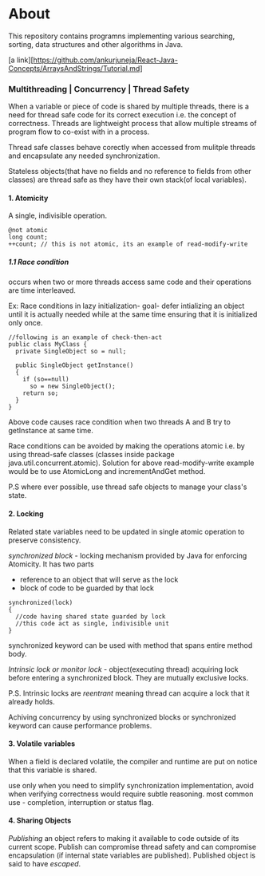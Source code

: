 # About
This repository contains programns implementing various searching, sorting, data structures and other algorithms in Java.

[a link][https://github.com/ankurjuneja/React-Java-Concepts/ArraysAndStrings/Tutorial.md]

### Multithreading | Concurrency | Thread Safety
When a variable or piece of code is shared by multiple threads, there is a need for thread safe code for its correct execution i.e. the concept of correctness. Threads are lightweight process that allow multiple streams of program flow to co-exist with in a process.

Thread safe classes behave corectly when accessed from mulitple threads and encapsulate any needed synchronization.

Stateless objects(that have no fields and no reference to fields from other classes) are thread safe as they have their own stack(of local variables).

#### **1. Atomicity**
A single, indivisible operation.

```
@not atomic
long count;
++count; // this is not atomic, its an example of read-modify-write
```

##### **1.1 Race condition**
occurs when two or more threads access same code and their operations are time interleaved.

Ex:
Race conditions in lazy initialization-
goal- defer intializing an object until it is actually needed while at the same time ensuring that it is initialized only once.
```
//following is an example of check-then-act
public class MyClass {
  private SingleObject so = null;
  
  public SingleObject getInstance()
  {
    if (so==null)
      so = new SingleObject();
    return so;
  }
}
```
Above code causes race condition when two threads A and B try to getInstance at same time.

Race conditions can be avoided by making the operations atomic i.e. by using thread-safe classes (classes inside package java.util.concurrent.atomic). Solution for above read-modify-write example would be to use AtomicLong and incrementAndGet method.

P.S where ever possible, use thread safe objects to manage your class's state.

#### **2. Locking**
Related state variables need to be updated in single atomic operation to preserve consistency.

*synchronized block* - locking mechanism provided by Java for enforcing Atomicity. It has two parts
* reference to an object that will serve as the lock
* block of code to be guarded by that lock

```
synchronized(lock)
{
  //code having shared state guarded by lock
  //this code act as single, indivisible unit
}
```

synchronized keyword can be used with method that spans entire method body.

*Intrinsic lock or monitor lock* - object(executing thread) acquiring lock before entering a synchronized block. They are mutually exclusive locks.

P.S. Intrinsic locks are *reentrant* meaning thread can acquire a lock that it already holds.

Achiving concurrency by using synchronized blocks or synchronized keyword can cause performance problems.

#### **3. Volatile variables**
When a field is declared volatile, the compiler and runtime are put on notice that this variable is shared.

use only when you need to simplify synchronization implementation, avoid when verifying correctness would require subtle reasoning. most common use - completion, interruption or status flag.

#### **4. Sharing Objects**
*Publishing* an object refers to making it available to code outside of its current scope. Publish can compromise thread safety and can compromise encapsulation (if internal state variables are published). Published object is said to have *escaped*.
